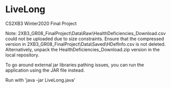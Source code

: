 # LiveLong
CS2XB3 Winter2020 Final Project


Note: 2XB3_GR08_FinalProject\Data\Raw\HealthDeficiencies_Download.csv could not be uploaded due to size constraints. Ensure that the compressed version in 2XB3_GR08_FinalProject\Data\Saved\HDefInfo.csv is not deleted. Alternatively, unpack the HealthDeficiencies_Download.zip version in the local repository.


To go around external jar libraries pathing issues, you can run the application using the JAR file instead.

Run with 'java -jar LiveLong.java'
